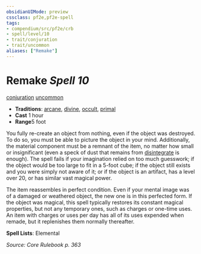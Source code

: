 ```yaml
---
obsidianUIMode: preview
cssclass: pf2e,pf2e-spell
tags:
- compendium/src/pf2e/crb
- spell/level/10
- trait/conjuration
- trait/uncommon
aliases: ["Remake"]
---
```

# Remake *Spell 10*   
[conjuration](../../Rules/traits/conjuration.md)  [uncommon](../../Rules/traits/uncommon.md)  

- **Traditions**: [arcane](../../Rules/traits/arcane.md), [divine](../../Rules/traits/divine.md), [occult](../../Rules/traits/occult.md), [primal](../../Rules/traits/primal.md)
- **Cast** 1 hour 
- **Range**5 foot

You fully re-create an object from nothing, even if the object was destroyed. To do so, you must be able to picture the object in your mind. Additionally, the material component must be a remnant of the item, no matter how small or insignificant (even a speck of dust that remains from [disintegrate](disintegrate.md) is enough). The spell fails if your imagination relied on too much guesswork; if the object would be too large to fit in a 5-foot cube; if the object still exists and you were simply not aware of it; or if the object is an artifact, has a level over 20, or has similar vast magical power.

The item reassembles in perfect condition. Even if your mental image was of a damaged or weathered object, the new one is in this perfected form. If the object was magical, this spell typically restores its constant magical properties, but not any temporary ones, such as charges or one-time uses. An item with charges or uses per day has all of its uses expended when remade, but it replenishes them normally thereafter.

**Spell Lists**: Elemental

*Source: Core Rulebook p. 363*